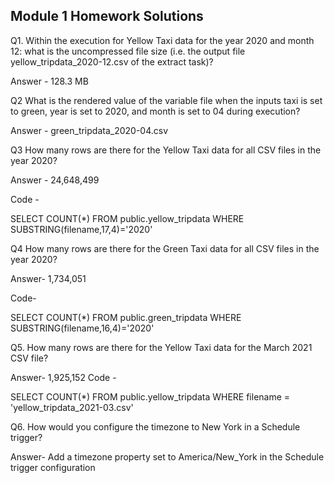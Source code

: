 ## Module 1 Homework Solutions

Q1. Within the execution for Yellow Taxi data for the year 2020 and month 12: what is the uncompressed file size (i.e. the output file yellow_tripdata_2020-12.csv of the extract task)?

Answer - 128.3 MB


Q2 What is the rendered value of the variable file when the inputs taxi is set to green, year is set to 2020, and month is set to 04 during execution?

Answer - green_tripdata_2020-04.csv

Q3 How many rows are there for the Yellow Taxi data for all CSV files in the year 2020?

Answer - 24,648,499

Code - 

SELECT COUNT(*) FROM public.yellow_tripdata WHERE SUBSTRING(filename,17,4)='2020'

Q4 How many rows are there for the Green Taxi data for all CSV files in the year 2020?

Answer- 1,734,051

Code-

SELECT COUNT(*) FROM public.green_tripdata WHERE SUBSTRING(filename,16,4)='2020'


Q5. How many rows are there for the Yellow Taxi data for the March 2021 CSV file?

Answer- 1,925,152
Code -

SELECT COUNT(*) FROM public.yellow_tripdata WHERE filename = 'yellow_tripdata_2021-03.csv'


Q6. How would you configure the timezone to New York in a Schedule trigger?

Answer- Add a timezone property set to America/New_York in the Schedule trigger configuration